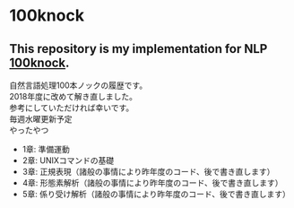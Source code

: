 # 100knock  
This repository is my implementation for NLP [100knock](http://www.cl.ecei.tohoku.ac.jp/nlp100/).   
---

自然言語処理100本ノックの履歴です。  
2018年度に改めて解き直しました。  
参考にしていただければ幸いです。  
毎週水曜更新予定  
やったやつ  
- 1章: 準備運動
- 2章: UNIXコマンドの基礎 
- 3章: 正規表現（諸般の事情により昨年度のコード、後で書き直します）
- 4章: 形態素解析（諸般の事情により昨年度のコード、後で書き直します）
- 5章: 係り受け解析（諸般の事情により昨年度のコード、後で書き直します）
